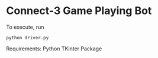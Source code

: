# Connect-3 Game Playing Bot

To execute, run

	python driver.py

Requirements: Python TKinter Package
